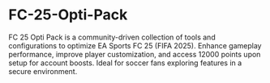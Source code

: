 # FC-25-Opti-Pack
FC 25 Opti Pack is a community-driven collection of tools and configurations to optimize EA Sports FC 25 (FIFA 2025). Enhance gameplay performance, improve player customization, and access 12000 points upon setup for account boosts. Ideal for soccer fans exploring features in a secure environment.

